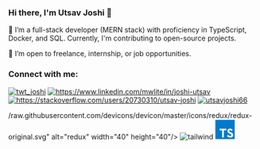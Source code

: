 ### Hi there, I'm Utsav Joshi 👋

🔭 I’m a full-stack developer (MERN stack) with proficiency in TypeScript, Docker, and SQL. Currently, I'm contributing to open-source projects.

🌱 I’m open to freelance, internship, or job opportunities.

### Connect with me:

<p align="left">
  <a href="https://x.com/joshi__utsav" target="_blank"><img src="https://raw.githubusercontent.com/rahuldkjain/github-profile-readme-generator/master/src/images/icons/Social/twitter.svg" alt="twt_joshi" height="30" width="40" /></a>
  <a href="https://www.linkedin.com/in/joshi-utsav" target="_blank"><img src="https://raw.githubusercontent.com/rahuldkjain/github-profile-readme-generator/master/src/images/icons/Social/linked-in-alt.svg" alt="https://www.linkedin.com/mwlite/in/joshi-utsav" height="30" width="40" /></a>
  <a href="https://stackoverflow.com/users/20730310/utsav-joshi" target="_blank"><img src="https://raw.githubusercontent.com/rahuldkjain/github-profile-readme-generator/master/src/images/icons/Social/stack-overflow.svg" alt="https://stackoverflow.com/users/20730310/utsav-joshi" height="30" width="40" /></a>
  <a href="https://www.instagram.com/joshi___utsav" target="_blank"><img src="https://raw.githubusercontent.com/rahuldkjain/github-profile-readme-generator/master/src/images/icons/Social/instagram.svg" alt="utsavjoshi66" height="30" width="40" /></a>
</p>

/raw.githubusercontent.com/devicons/devicon/master/icons/redux/redux-original.svg" alt="redux" width="40" height="40"/>
  <img src="https://www.vectorlogo.zone/logos/tailwindcss/tailwindcss-icon.svg" alt="tailwind" width="40" height="40"/>
  <img src="https://raw.githubusercontent.com/devicons/devicon/master/icons/typescript/typescript-original.svg" alt="typescript" width="40" height="40"/>
</p>
